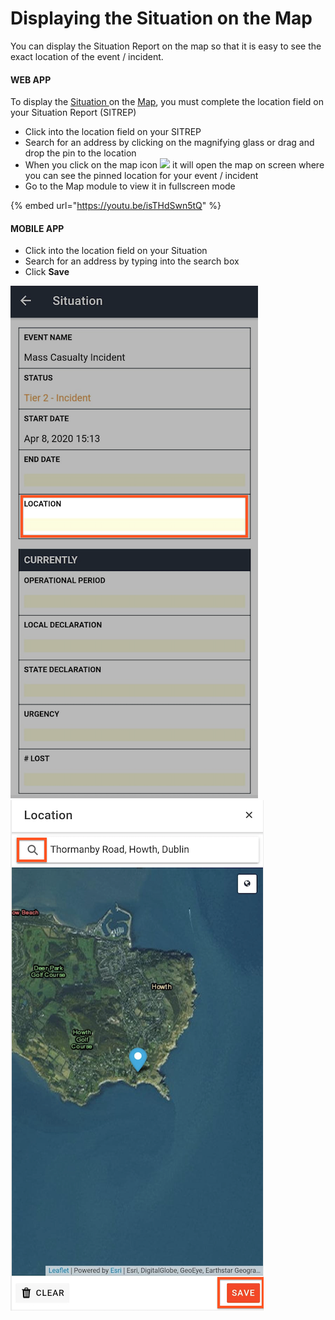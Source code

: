 # Displaying the Situation on the Map

You can display the Situation Report on the map so that it is easy to see the exact location of the event / incident.

#### WEB APP

To display the [Situation ](../situation/)on the [Map](./), you must complete the location field on your Situation Report \(SITREP\)

* Click into the location field on your SITREP
* Search for an address by clicking on the magnifying glass or drag and drop the pin to the location
* When you click on the map icon ![](https://support.d4h.org/desk/file/10157958/image.png) it will open the map on screen where you can see the pinned location for your event / incident
* Go to the Map module to view it in fullscreen mode

{% embed url="https://youtu.be/isTHdSwn5tQ" %}

#### MOBILE APP

* Click into the location field on your Situation
* Search for an address by typing into the search box
* Click **Save**

  
![Image Placeholder](../../.gitbook/assets/displaying-situation-on-the-map.png)![Image Placeholder](../../.gitbook/assets/displaying-the-situation-on-the-map-2.png)

